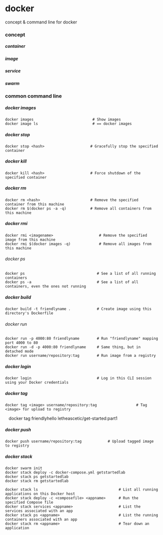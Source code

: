 # docker
concept & command line for docker

### concept

##### container

##### image

##### service

##### swarm


### common command line

##### docker images
    docker images                           # Show images
    docker image ls                         # == docker images
    
##### docker stop
    docker stop <hash>                     # Gracefully stop the specified container


##### docker kill
    docker kill <hash>                     # Force shutdown of the specified container


##### docker rm
    docker rm <hash>                       # Remove the specified container from this machine
    docker rm $(docker ps -a -q)           # Remove all containers from this machine


##### docker rmi
    docker rmi <imagename>                     # Remove the specified image from this machine
    docker rmi $(docker images -q)             # Remove all images from this machine


###### docker ps
    docker ps                                 # See a list of all running containers
    docker ps -a                              # See a list of all containers, even the ones not running
  
  
##### docker build
    docker build -t friendlyname .            # Create image using this directory's Dockerfile


###### docker run
    docker run -p 4000:80 friendlyname        # Run "friendlyname" mapping port 4000 to 80
    docker run -d -p 4000:80 friendlyname     # Same thing, but in detached mode
    docker run username/repository:tag        # Run image from a registry
  
  
##### docker login
    docker login                              # Log in this CLI session using your Docker credentials
  

##### docker tag
    docker tag <image> username/repository:tag                  # Tag <image> for upload to registry
    docker tag friendlyhello letheascetic/get-started:part1


##### docker push
    docker push username/repository:tag            # Upload tagged image to registry


##### docker stack
    docker swarm init
    docker stack deploy -c docker-compose.yml getstartedlab
    docker stack ps getstartedlab
    docker stack rm getstartedlab
    
    docker stack ls                                     # List all running applications on this Docker host
    docker stack deploy -c <composefile> <appname>      # Run the specified Compose file
    docker stack services <appname>                     # List the services associated with an app
    docker stack ps <appname>                           # List the running containers associated with an app
    docker stack rm <appname>                           # Tear down an application

